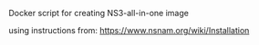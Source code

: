 Docker script for creating NS3-all-in-one image

using instructions from:
https://www.nsnam.org/wiki/Installation

